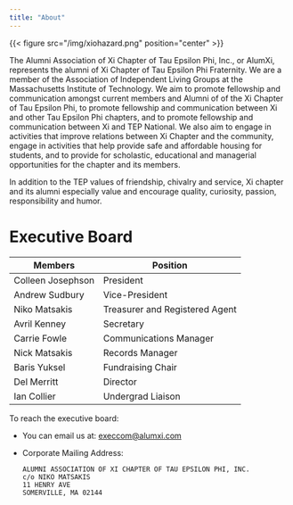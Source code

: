 ```yaml
---
title: "About"
---
```


{{< figure src="/img/xiohazard.png" position="center" >}}

The Alumni Association of Xi Chapter of Tau Epsilon Phi, Inc., or
AlumXi, represents the alumni of Xi Chapter of Tau Epsilon Phi
Fraternity. We are a member of the Association of Independent Living
Groups at the Massachusetts Institute of Technology. We aim to promote
fellowship and communication amongst current members and Alumni of of
the Xi Chapter of Tau Epsilon Phi, to promote fellowship and
communication between Xi and other Tau Epsilon Phi chapters, and to
promote fellowship and communication between Xi and TEP National. We
also aim to engage in activities that improve relations between Xi
Chapter and the community, engage in activities that help provide safe
and affordable housing for students, and to provide for scholastic,
educational and managerial opportunities for the chapter and its
members.

In addition to the TEP values of friendship, chivalry and service, Xi chapter and its alumni especially value and encourage quality, curiosity, passion, responsibility and humor.

# Executive Board

| Members           | Position                       |
| ----------------- | ------------------------------ |
| Colleen Josephson | President                      |
| Andrew Sudbury    | Vice-President                 |
| Niko Matsakis     | Treasurer and Registered Agent |
| Avril Kenney      | Secretary                      |
| Carrie Fowle      | Communications Manager         |
| Nick Matsakis     | Records Manager                |
| Baris Yuksel      | Fundraising Chair              |
| Del Merritt       | Director                       |
| Ian Collier       | Undergrad Liaison              |

To reach the executive board:

- You can email us at: execcom@alumxi.com

- Corporate Mailing Address:

  ```
  ALUMNI ASSOCIATION OF XI CHAPTER OF TAU EPSILON PHI, INC.
  c/o NIKO MATSAKIS
  11 HENRY AVE
  SOMERVILLE, MA 02144
  ```
